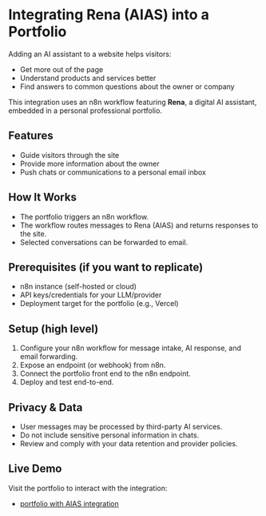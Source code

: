 # Integrating Rena (AIAS) into a Portfolio

Adding an AI assistant to a website helps visitors:
- Get more out of the page
- Understand products and services better
- Find answers to common questions about the owner or company

This integration uses an n8n workflow featuring **Rena**, a digital AI assistant, embedded in a personal professional portfolio.

## Features
- Guide visitors through the site
- Provide more information about the owner
- Push chats or communications to a personal email inbox

## How It Works
- The portfolio triggers an n8n workflow.
- The workflow routes messages to Rena (AIAS) and returns responses to the site.
- Selected conversations can be forwarded to email.

## Prerequisites (if you want to replicate)
- n8n instance (self-hosted or cloud)
- API keys/credentials for your LLM/provider
- Deployment target for the portfolio (e.g., Vercel)

## Setup (high level)
1. Configure your n8n workflow for message intake, AI response, and email forwarding.
2. Expose an endpoint (or webhook) from n8n.
3. Connect the portfolio front end to the n8n endpoint.
4. Deploy and test end-to-end.

## Privacy & Data
- User messages may be processed by third-party AI services.
- Do not include sensitive personal information in chats.
- Review and comply with your data retention and provider policies.

## Live Demo
Visit the portfolio to interact with the integration:
- [portfolio with AIAS integration](https://shadow-slick-portfolio.vercel.app/)